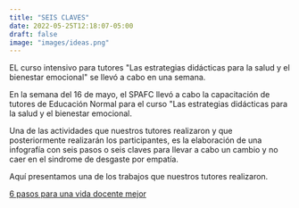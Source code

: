 ```yaml
---
title: "SEIS CLAVES"
date: 2022-05-25T12:18:07-05:00
draft: false
image: "images/ideas.png"
---
```


EL curso intensivo para tutores "Las estrategias didácticas para la salud y el bienestar emocional" se llevó a cabo en una semana.
<!--more-->

En la semana del 16 de mayo, el SPAFC llevó a cabo la capacitación de tutores de Educación Normal para el curso "Las estrategias didácticas para la salud y el bienestar emocional.

Una de las actividades que nuestros tutores realizaron y que posteriormente realizarán los participantes, es la elaboración de una infografía con seis pasos o seis claves para llevar a cabo un cambio y no caer en el sindrome de desgaste por empatía.

Aquí presentamos una de los trabajos que nuestros tutores realizaron.

[6 pasos para una vida docente mejor](https://drive.google.com/file/d/1ZKxkKxo3pSJsqrq4Vr4BaRNrZnTLQN6k/view?usp=sharing)


